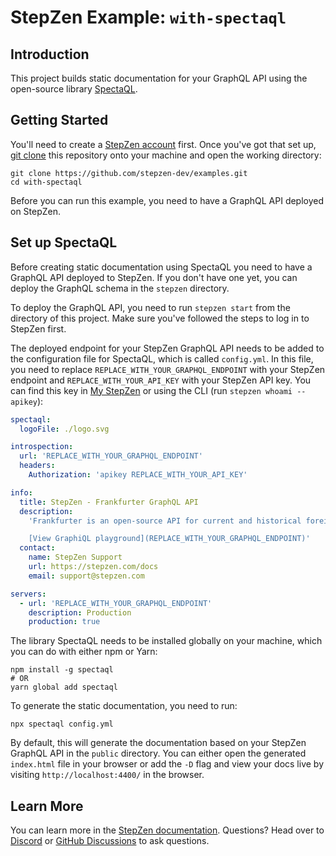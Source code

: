 # StepZen Example: `with-spectaql` 

## Introduction

This project builds static documentation for your GraphQL API using the open-source library [SpectaQL](https://github.com/anvilco/spectaql).

## Getting Started

You'll need to create a [StepZen account](https://stepzen.com/signup) first. Once you've got that set up, [git clone](https://www.atlassian.com/git/tutorials/setting-up-a-repository/git-clone) this repository onto your machine and open the working directory:

```
git clone https://github.com/stepzen-dev/examples.git
cd with-spectaql
```

Before you can run this example, you need to have a GraphQL API deployed on StepZen. 

## Set up SpectaQL

Before creating static documentation using SpectaQL you need to have a GraphQL API deployed to StepZen. If you don't have one yet, you can deploy the GraphQL schema in the `stepzen` directory. 

To deploy the GraphQL API, you need to run `stepzen start` from the directory of this project. Make sure you've followed the steps to log in to StepZen first. 

The deployed endpoint for your StepZen GraphQL API needs to be added to the configuration file for SpectaQL, which is called `config.yml`. In this file, you need to replace `REPLACE_WITH_YOUR_GRAPHQL_ENDPOINT` with your StepZen endpoint and `REPLACE_WITH_YOUR_API_KEY` with your StepZen API key. You can find this key in [My StepZen](https://stepzen.com/account) or using the CLI (run `stepzen whoami --apikey`): 

```yaml
spectaql:
  logoFile: ./logo.svg

introspection:
  url: 'REPLACE_WITH_YOUR_GRAPHQL_ENDPOINT'
  headers:
    Authorization: 'apikey REPLACE_WITH_YOUR_API_KEY'

info:
  title: StepZen - Frankfurter GraphQL API
  description:
    'Frankfurter is an open-source API for current and historical foreign exchange rates published by the European Central Bank. Using GraphQL!

    [View GraphiQL playground](REPLACE_WITH_YOUR_GRAPHQL_ENDPOINT)'
  contact:
    name: StepZen Support
    url: https://stepzen.com/docs
    email: support@stepzen.com

servers:
  - url: 'REPLACE_WITH_YOUR_GRAPHQL_ENDPOINT'
    description: Production
    production: true
```

The library SpectaQL needs to be installed globally on your machine, which you can do with either npm or Yarn:

```
npm install -g spectaql
# OR
yarn global add spectaql
```

To generate the static documentation, you need to run:

```
npx spectaql config.yml
```

By default, this will generate the documentation based on your StepZen GraphQL API in the `public` directory. You can either open the generated `index.html` file in your browser or add the `-D` flag and view your docs live by visiting `http://localhost:4400/` in the browser.

## Learn More

You can learn more in the [StepZen documentation](https://stepzen.com/docs). Questions? Head over to [Discord](https://discord.gg/9k2VdPn2FR) or [GitHub Discussions](https://github.com/stepzen-dev/examples/discussions) to ask questions.
